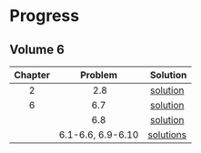 # Progress

## Volume 6

| Chapter | Problem | Solution |
|:-------:|:-------:|:--------:|
| 2 | 2.8 | [solution](https://github.com/whoiscris/competitive_programming/blob/master/LEETCODE/linked-list-cycle.cpp) |
| 6 | 6.7 | [solution](https://github.com/whoiscris/competitive_programming/blob/master/CTCI/6_7.cpp) |
|   | 6.8 | [solution](https://github.com/whoiscris/competitive_programming/blob/master/CTCI/6_8.cpp) |
|   | 6.1-6.6, 6.9-6.10 | [solutions](https://github.com/whoiscris/competitive_programming/blob/master/CTCI/ch6-solutions.md) |
